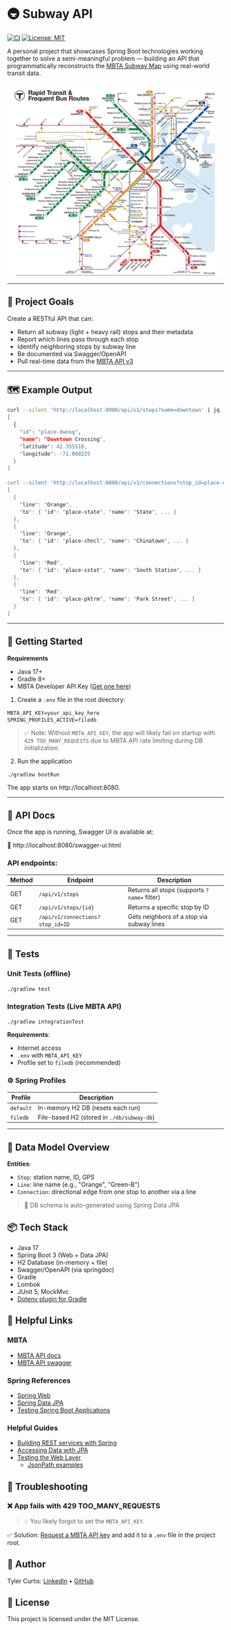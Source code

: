 # 🚇 Subway API
[![CI](https://github.com/curtis628/subway/actions/workflows/gradle.yml/badge.svg)](https://github.com/curtis628/subway/actions/workflows/gradle.yml)
[![License: MIT](https://img.shields.io/badge/License-MIT-blue.svg)](LICENSE)

A personal project that showcases Spring Boot technologies working together to solve a semi-meaningful problem —
building an API that programmatically reconstructs the [MBTA Subway Map](https://www.mbta.com/subway-map)
using real-world transit data.

![Subway Map](etc/mbta-subway-map.png)

---

## 🧠 Project Goals

Create a RESTful API that can:

- Return all subway (light + heavy rail) stops and their metadata
- Report which lines pass through each stop
- Identify neighboring stops by subway line
- Be documented via Swagger/OpenAPI
- Pull real-time data from the [MBTA API v3](https://www.mbta.com/developers/v3-api)

---

## 🗺️ Example Output

```bash
curl --silent 'http://localhost:8080/api/v1/stops?name=downtown' | jq
[
  {
    "id": "place-dwnxg",
    "name": "Downtown Crossing",
    "latitude": 42.355518,
    "longitude": -71.060225
  }
]

curl --silent 'http://localhost:8080/api/v1/connections?stop_id=place-dwnxg' | jq
[
  {
    "line": "Orange",
    "to": { "id": "place-state", "name": "State", ... }
  },
  {
    "line": "Orange",
    "to": { "id": "place-chncl", "name": "Chinatown", ... }
  },
  {
    "line": "Red",
    "to": { "id": "place-sstat", "name": "South Station", ... }
  },
  {
    "line": "Red",
    "to": { "id": "place-pktrm", "name": "Park Street", ... }
  }
]
```

---

## 🚀 Getting Started
**Requirements**
- Java 17+
- Gradle 8+
- MBTA Developer API Key ([Get one here](https://api-v3.mbta.com/))

1. Create a `.env` file in the root directory:

```
MBTA_API_KEY=your_api_key_here
SPRING_PROFILES_ACTIVE=filedb
```
> ✅ Note: Without `MBTA_API_KEY`, the app will likely fail on startup with `429 TOO_MANY_REQUESTS` due to MBTA API rate
> limiting during DB initialization.

2. Run the application
```shell
./gradlew bootRun
```

The app starts on http://localhost:8080.

---

## 📖 API Docs
Once the app is running, Swagger UI is available at:

🔗 http://localhost:8080/swagger-ui.html

### API endpoints:
| Method | Endpoint                         | Description                                  |
| ------ | -------------------------------- | -------------------------------------------- |
| GET    | `/api/v1/stops`                  | Returns all stops (supports `?name=` filter) |
| GET    | `/api/v1/stops/{id}`             | Returns a specific stop by ID                |
| GET    | `/api/v1/connections?stop_id=ID` | Gets neighbors of a stop via subway lines    |

---

## 🧪 Tests

### Unit Tests (offline)
```./gradlew test```

### Integration Tests (Live MBTA API)
```./gradlew integrationTest```

**Requirements**:
- Internet access
- `.env` with `MBTA_API_KEY`
- Profile set to `filedb` (recommended)

### ⚙️ Spring Profiles
| Profile   | Description                                |
| --------- |--------------------------------------------|
| `default` | In-memory H2 DB (resets each run)          |
| `filedb`  | File-based H2 (stored in `./db/subway-db`) |

---

## 🧩 Data Model Overview

**Entities**:
- `Stop`: station name, ID, GPS
- `Line`: line name (e.g., "Orange", "Green-B")
- `Connection`: directional edge from one stop to another via a line

> 🧠 DB schema is auto-generated using Spring Data JPA

## 📦 Tech Stack
- Java 17
- Spring Boot 3 (Web + Data JPA)
- H2 Database (in-memory + file)
- Swagger/OpenAPI (via springdoc)
- Gradle
- Lombok
- JUnit 5, MockMvc
- [Dotenv plugin for Gradle](https://github.com/uzzu/dotenv-gradle)

## 🔗 Helpful Links
### MBTA
- [MBTA API docs](https://www.mbta.com/developers/v3-api)
- [MBTA API swagger](https://api-v3.mbta.com/docs/swagger/index.html)

### Spring References
* [Spring Web](https://docs.spring.io/spring-boot/3.5.3/reference/web/servlet.html)
* [Spring Data JPA](https://docs.spring.io/spring-boot/3.5.3/reference/data/sql.html#data.sql.jpa-and-spring-data)
* [Testing Spring Boot Applications](https://docs.spring.io/spring-boot/reference/testing/spring-boot-applications.html)

### Helpful Guides
* [Building REST services with Spring](https://spring.io/guides/tutorials/rest/)
* [Accessing Data with JPA](https://spring.io/guides/gs/accessing-data-jpa/)
* [Testing the Web Layer](https://spring.io/guides/gs/testing-web)
  - [JsonPath examples](https://github.com/json-path/JsonPath#path-examples)

## 🧯 Troubleshooting
### ❌ App fails with 429 TOO_MANY_REQUESTS
> 💡 You likely forgot to set the `MBTA_API_KEY`.

✅ Solution: [Request a MBTA API key](https://api-v3.mbta.com/) and add it to a `.env` file in the project root.

## 👤 Author
Tyler Curtis: [LinkedIn](https://www.linkedin.com/in/tjcurtis) • [GitHub](https://github.com/curtis628)

## 📝 License
This project is licensed under the MIT License.